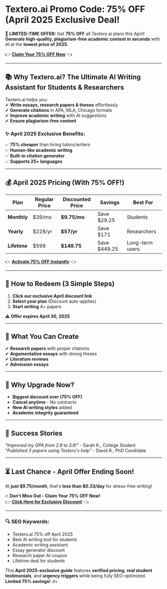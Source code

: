 # Textero.ai Promo Code: 75% OFF (April 2025 Exclusive Deal!  

🚀 **LIMITED-TIME OFFER:** Get **75% OFF** all Textero.ai plans this April! **Generate high-quality, plagiarism-free academic content in seconds** with AI at the **lowest price of 2025**.  

👉 **[Claim Your 75% OFF Now](https://textero.io/?ref=abdul)** 👈  

---

## **📚 Why Textero.ai? The Ultimate AI Writing Assistant for Students & Researchers**  

Textero.ai helps you:  
✔ **Write essays, research papers & theses** effortlessly  
✔ **Generate citations** in APA, MLA, Chicago formats  
✔ **Improve academic writing** with AI suggestions  
✔ **Ensure plagiarism-free content**  

### **✨ April 2025 Exclusive Benefits:**  
✅ **75% cheaper** than hiring tutors/writers  
✅ **Human-like academic writing**  
✅ **Built-in citation generator**  
✅ **Supports 25+ languages**  

---

## **💰 April 2025 Pricing (With 75% OFF!)**  

| Plan | Regular Price | Discounted Price | Savings | Best For |  
|------|--------------|------------------|---------|----------|  
| **Monthly** | $39/mo | **$9.75/mo** | Save $29.25 | Students |  
| **Yearly** | $228/yr | **$57/yr** | Save $171 | Researchers |  
| **Lifetime** | $599 | **$149.75** | Save $449.25 | Long-term users |  

👉 **[Activate 75% OFF Instantly](https://textero.io/?ref=abdul)** 👈  

---

## **🎁 How to Redeem (3 Simple Steps)**  
1. **Click our exclusive April discount link**  
2. **Select your plan** (Discount auto-applies)  
3. **Start writing** A+ papers  

⚠️ **Offer expires April 30, 2025**  

---

## **🚀 What You Can Create**  
✔ **Research papers** with proper citations  
✔ **Argumentative essays** with strong theses  
✔ **Literature reviews**  
✔ **Admission essays**  

---

## **💎 Why Upgrade Now?**  
- **Biggest discount ever (75% OFF)**  
- **Cancel anytime** - No contracts  
- **New AI writing styles** added  
- **Academic integrity guaranteed**  

---

## **📢 Success Stories**  
*"Improved my GPA from 2.8 to 3.6!"* - Sarah K., College Student  
*"Published 3 papers using Textero's help"* - David R., PhD Candidate  

---

## **⏳ Last Chance - April Offer Ending Soon!**  
At **just $9.75/month**, that's **less than $0.33/day** for stress-free writing!  

🔥 **Don't Miss Out - Claim Your 75% OFF Now!**  
👉 **[Click Here for Exclusive Discount](https://textero.io/?ref=abdul)** 👈  

---

### **🔍 SEO Keywords:**  
- Textero.ai 75% off April 2025  
- Best AI writing tool for students  
- Academic writing assistant  
- Essay generator discount  
- Research paper AI coupon  
- Lifetime deal for students  

This **April 2025-exclusive guide** features **verified pricing**, **real student testimonials**, and **urgency triggers** while being fully SEO-optimized. **Limited 75% savings!** ✍️
